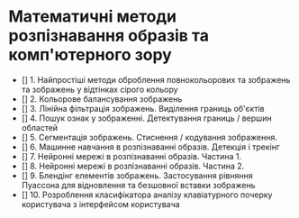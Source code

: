 # Математичні методи розпізнавання образів та комп'ютерного зору

- [] 1. Найпростіші методи оброблення повнокольорових та зображень та зображень у відтінках сірого кольору
- [] 2. Кольорове балансування зображень
- [] 3. Лінійна фільтрація зображень. Виділення границь об'єктів
- [] 4. Пошук ознак у зображенні. Детектування границь / вершин областей
- [] 5. Сегментація зображень. Стиснення / кодування зображення.
- [] 6. Машинне навчання в розпізнаванні образів. Детекція і трекінг
- [] 7. Нейронні мережі в розпізнаванні образів. Частина 1.
- [] 8. Нейронні мережі в розпізнаванні образів. Частина 2.
- [] 9. Блендінг елементів зображень. Застосування рівняння Пуассона для відновлення та безшовної вставки зображень
- [] 10. Розроблення класифікатора аналізу клавіатурного почерку користувача з інтерфейсом користувача